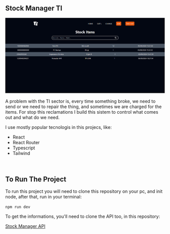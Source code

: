 ## Stock Manager TI

![Web Site Template](./public/template.png)

<p>A problem with the TI sector is, every time something broke, we need to send or we need to repair the thing, and sometimes we are charged for the items. For stop this reclamations I build this sistem to control 
what comes out and what do we need.</p>
<p>I use mostly popular tecnologis in this projecs, like:</p>

- React
- React Router
- Typescript
- Tailwind

<br>

## To Run The Project

<p>To run this project you will need to clone this repository on your pc, and init node, after that, run in your terminal:</p>

``npm run dev``

<p>To get the informations, you'll need to clone the API too, in this repository:</p>
<a href="https://github.com/Frasato/EstoqueTI-API">Stock Manager API</a>
